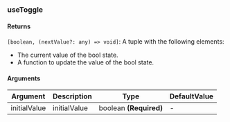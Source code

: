 ### useToggle

#### Returns
`[boolean, (nextValue?: any) => void]`: A tuple with the following elements:
- The current value of the bool state.
- A function to update the value of the bool state.

#### Arguments
|Argument|Description|Type|DefaultValue|
|---|---|---|---|
|initialValue|initialValue|boolean  **(Required)**|-|
